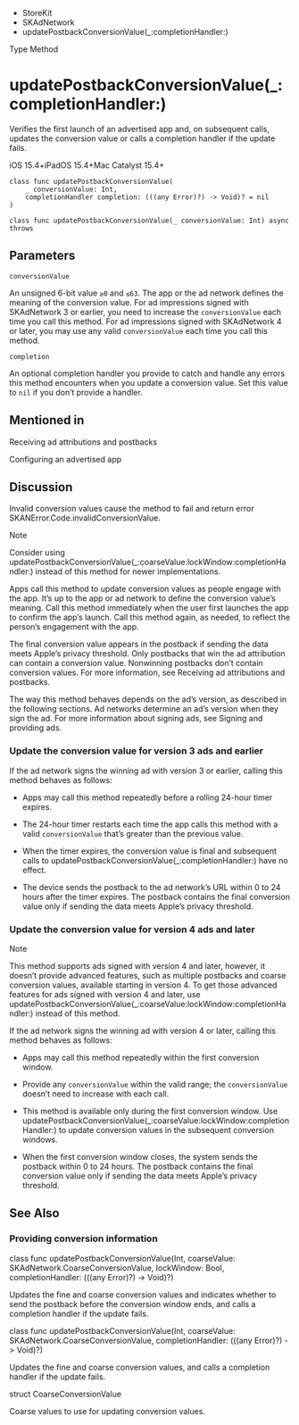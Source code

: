 

- StoreKit
- SKAdNetwork
-  updatePostbackConversionValue(\_:completionHandler:) 

Type Method

# updatePostbackConversionValue(\_:completionHandler:)

Verifies the first launch of an advertised app and, on subsequent calls, updates the conversion value or calls a completion handler if the update fails.

iOS 15.4+iPadOS 15.4+Mac Catalyst 15.4+

``` source
class func updatePostbackConversionValue(
    _ conversionValue: Int,
    completionHandler completion: (((any Error)?) -> Void)? = nil
)
```

``` source
class func updatePostbackConversionValue(_ conversionValue: Int) async throws
```

## Parameters 

`conversionValue`  

An unsigned 6-bit value `≥0` and `≤63`. The app or the ad network defines the meaning of the conversion value. For ad impressions signed with SKAdNetwork 3 or earlier, you need to increase the `conversionValue` each time you call this method. For ad impressions signed with SKAdNetwork 4 or later, you may use any valid `conversionValue` each time you call this method.

`completion`  

An optional completion handler you provide to catch and handle any errors this method encounters when you update a conversion value. Set this value to `nil` if you don’t provide a handler.

## Mentioned in 

Receiving ad attributions and postbacks

Configuring an advertised app

## Discussion

Invalid conversion values cause the method to fail and return error SKANError.Code.invalidConversionValue.

Note

Consider using updatePostbackConversionValue(_:coarseValue:lockWindow:completionHandler:) instead of this method for newer implementations.

Apps call this method to update conversion values as people engage with the app. It’s up to the app or ad network to define the conversion value’s meaning. Call this method immediately when the user first launches the app to confirm the app’s launch. Call this method again, as needed, to reflect the person’s engagement with the app.

The final conversion value appears in the postback if sending the data meets Apple’s privacy threshold. Only postbacks that win the ad attribution can contain a conversion value. Nonwinning postbacks don’t contain conversion values. For more information, see Receiving ad attributions and postbacks.

The way this method behaves depends on the ad’s version, as described in the following sections. Ad networks determine an ad’s version when they sign the ad. For more information about signing ads, see Signing and providing ads.

### Update the conversion value for version 3 ads and earlier

If the ad network signs the winning ad with version 3 or earlier, calling this method behaves as follows:

- Apps may call this method repeatedly before a rolling 24-hour timer expires.

- The 24-hour timer restarts each time the app calls this method with a valid `conversionValue` that’s greater than the previous value.

- When the timer expires, the conversion value is final and subsequent calls to updatePostbackConversionValue(_:completionHandler:) have no effect.

- The device sends the postback to the ad network’s URL within 0 to 24 hours after the timer expires. The postback contains the final conversion value only if sending the data meets Apple’s privacy threshold.

### Update the conversion value for version 4 ads and later

Note

This method supports ads signed with version 4 and later, however, it doesn’t provide advanced features, such as multiple postbacks and coarse conversion values, available starting in version 4. To get those advanced features for ads signed with version 4 and later, use updatePostbackConversionValue(_:coarseValue:lockWindow:completionHandler:) instead of this method.

If the ad network signs the winning ad with version 4 or later, calling this method behaves as follows:

- Apps may call this method repeatedly within the first conversion window.

- Provide any `conversionValue` within the valid range; the `conversionValue` doesn’t need to increase with each call.

- This method is available only during the first conversion window. Use updatePostbackConversionValue(_:coarseValue:lockWindow:completionHandler:) to update conversion values in the subsequent conversion windows.

- When the first conversion window closes, the system sends the postback within 0 to 24 hours. The postback contains the final conversion value only if sending the data meets Apple’s privacy threshold.

## See Also

### Providing conversion information

class func updatePostbackConversionValue(Int, coarseValue: SKAdNetwork.CoarseConversionValue, lockWindow: Bool, completionHandler: (((any Error)?) -> Void)?)

Updates the fine and coarse conversion values and indicates whether to send the postback before the conversion window ends, and calls a completion handler if the update fails.

class func updatePostbackConversionValue(Int, coarseValue: SKAdNetwork.CoarseConversionValue, completionHandler: (((any Error)?) -> Void)?)

Updates the fine and coarse conversion values, and calls a completion handler if the update fails.

struct CoarseConversionValue

Coarse values to use for updating conversion values.

